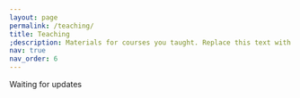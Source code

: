 ```yaml
---
layout: page
permalink: /teaching/
title: Teaching
;description: Materials for courses you taught. Replace this text with your description.
nav: true
nav_order: 6
---
```


Waiting for updates

